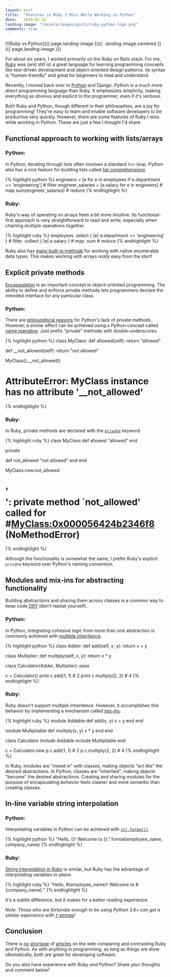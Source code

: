 ```yaml
---
layout: post
title:  "Features in Ruby I Miss While Working in Python"
date:   2019-01-22
landing-image: "/assets/images/posts/ruby-python-logo.png"
comments: true
---
```


[![Ruby vs Python]({{ page.landing-image }}){: .landing-image.centered }]({{ page.landing-image }})

For about six years, I worked primarily on the Ruby on Rails stack. For me, [Ruby](https://www.ruby-lang.org/en/) was (and still is) a great language for learning programming concepts like test-driven development and object-oriented design patterns. Its syntax is "human-friendly" and great for beginners to read and understand.

Recently, I moved back over to [Python](https://www.python.org/) and Django. Python is a much more _direct_ programming language than Ruby. It emphasizes simplicity, making everything as obvious and explicit to the programmer, even if it's verbose.

Both Ruby and Python, though different in their philosophies, are a joy for programming! They're easy to learn and enable software developers to be productive very quickly. However, there are some features of Ruby I miss while working in Python. These are just a few I thought I'd share.

## Functional approach to working with lists/arrays

### Python:

In Python, iterating through lists often involves a standard `for`-loop. Python also has a nice feature for building lists called [list comprehensions](https://www.programiz.com/python-programming/list-comprehension).

{% highlight python %}
engineers = [e for e in employees if e.department == 'engineering'] # filter
engineer_salaries = [e.salary for e in engineers] # map
sum(engineer_salaries) # reduce
{% endhighlight %}

### Ruby:

Ruby's way of operating on arrays feels a bit more intuitive. Its functional-first approach is very straightforward to read and write, especially when chaining multiple operations together. 

{% highlight ruby %}
employees
  .select { |e| e.department == 'engineering' } # filter
  .collect { |e| e.salary } # map
  .sum # reduce
{% endhighlight %}

Ruby also has [many built-in methods](https://ruby-doc.org/core-2.6/Enumerable.html) for working with native enumerable data types. This makes working with arrays _really_ easy from the start!

## Explicit private methods

[Encapsulation](https://stackify.com/oop-concept-for-beginners-what-is-encapsulation/) is an important concept in object-oriented programming. The ability to define and enforce private methods lets programmers declare the intended interface for any particular class.

### Python:

There are [philosophical reasons](https://mail.python.org/pipermail/tutor/2003-October/025932.html) for Python's lack of private methods. However, a similar effect can be achieved using a Python concept called [name mangling](https://docs.python.org/3.5/tutorial/classes.html#private-variables). Just prefix "private" methods with double-underscores.

{% highlight python %}
class MyClass:
  def allowed(self):
      return "allowed"

  def __not_allowed(self):
      return "not allowed"

MyClass().__not_allowed()
# AttributeError: MyClass instance has no attribute '__not_allowed'
{% endhighlight %}

### Ruby:

In Ruby, private methods are declared with the [`private`](https://ruby-doc.org/core-2.6/Module.html#method-i-private) keyword.

{% highlight ruby %}
class MyClass
  def allowed
    "allowed"
  end

  private

  def not_allowed
    "not allowed"
  end
end

MyClass.new.not_allowed
# '<main>': private method `not_allowed' called for #<MyClass:0x000056424b2346f8> (NoMethodError)
{% endhighlight %}

Although the functionality is somewhat the same, I prefer Ruby's explicit `private` keyword over Python's naming convention.

## Modules and mix-ins for abstracting functionality

Building abstractions and sharing them across classes is a common way to keep code [DRY](https://en.wikipedia.org/wiki/Don%27t_repeat_yourself) (don't repeat yourself).

### Python:

In Python, integrating cohesive logic from more than one abstraction is commonly achieved with [multiple inheritance](https://www.programiz.com/python-programming/multiple-inheritance).

{% highlight python %}
class Adder:
    def add(self, x, y):
        return x + y

class Multiplier:
    def multiply(self, x, y):
        return x * y

class Calculator(Adder, Multiplier):
    pass

c = Calculator()
print c.add(1, 1) # 2
print c.multiply(2, 2) # 4
{% endhighlight %}

### Ruby:

Ruby doesn't support multiple inheritence. However, it accomplishes this behavior by implementing a mechanism called [mix-ins](https://www.tutorialspoint.com/ruby/ruby_modules.htm).

{% highlight ruby %}
module Addable
  def add(x, y)
    x + y
  end
end

module Multipliable
  def multiply(x, y)
    x * y
  end
end

class Calculator
  include Addable
  include Multipliable
end

c = Calculator.new
p c.add(1, 1) # 2
p c.multiply(2, 2) # 4
{% endhighlight %}

In Ruby, modules are "mixed in" with classes, making objects "act like" the desired abstractions. In Python, classes are "inherited", making objects "become" the desired abstractions. Creating and sharing modules for the purpose of encapsulating _behavior_ feels cleaner and more semantic than creating classes.

## In-line variable string interpolation

### Python:

Interpolating variables in Python can be achieved with [`str.format()`](https://realpython.com/python-string-formatting/#2-new-style-string-formatting-strformat).

{% highlight python %}
"Hello, {}! Welcome to {}.".format(employee_name, company_name)
{% endhighlight %}

### Ruby:

[String interpolation in Ruby](https://www.digitalocean.com/community/tutorials/how-to-work-with-strings-in-ruby#using-string-interpolation) is similar, but Ruby has the advantage of interpolating variables _in-place_.

{% highlight ruby %}
"Hello, #{employee_name}! Welcome to #{company_name}."
{% endhighlight %}

It's a subtle difference, but it makes for a better reading experience.

_Note: Those who are fortunate enough to be using Python 3.6+ can get a similar experience with [`f`-strings](https://realpython.com/python-string-formatting/#3-string-interpolation-f-strings-python-36)!_

## Conclusion

There is [no](https://learn.onemonth.com/ruby-vs-python/) [shortage](https://hackernoon.com/ruby-vs-python-the-definitive-faq-5cb0046292be) of [articles](https://www.nascenia.com/why-choose-ruby-on-rails-over-python/) on the web comparing and contrasting Ruby and Python. As with anything in programming, as long as things are done idiomatically, both are great for developing software.

Do you also have experience with Ruby _and_ Python? Share your thoughts and comment below!
